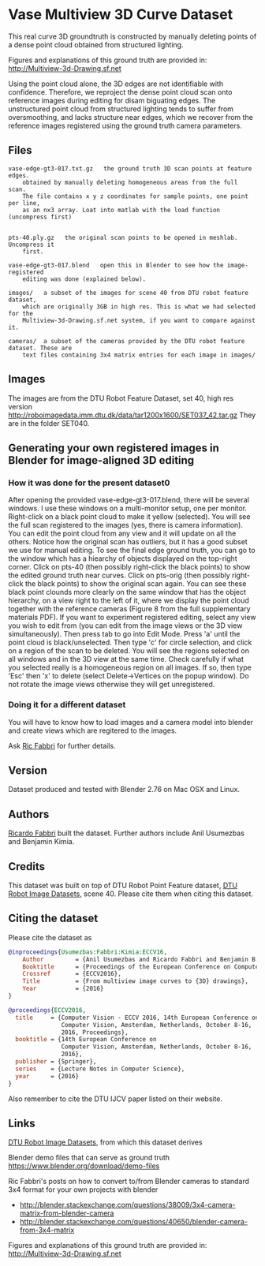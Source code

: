 # Vase Multiview 3D Curve Dataset

This real curve 3D groundtruth is constructed by manually deleting points of a
dense point cloud obtained from structured lighting. 

Figures and explanations of this ground truth are provided in:
http://Multiview-3d-Drawing.sf.net

Using the point cloud alone, the 3D edges are not identifiable with confidence.
Therefore, we reproject the dense point cloud scan onto reference images during
editing for disam biguating edges. The unstructured point cloud from structured
lighting tends to suffer from oversmoothing, and lacks structure near edges,
which we recover from the reference images registered using the ground truth
camera parameters.


## Files

```
vase-edge-gt3-017.txt.gz   the ground truth 3D scan points at feature edges.
    obtained by manually deleting homogeneous areas from the full scan.
    The file contains x y z coordinates for sample points, one point per line,
    as an nx3 array. Loat into matlab with the load function (uncompress first)


pts-40.ply.gz   the original scan points to be opened in meshlab. Uncompress it
    first.

vase-edge-gt3-017.blend   open this in Blender to see how the image-registered 
    editing was done (explained below).

images/   a subset of the images for scene 40 from DTU robot feature dataset,
    which are originally 3GB in high res. This is what we had selected for the
    Multiview-3d-Drawing.sf.net system, if you want to compare against it.

cameras/  a subset of the cameras provided by the DTU robot feature dataset. These are 
    text files containing 3x4 matrix entries for each image in images/
```
## Images
The images are from the DTU Robot Feature Dataset, set 40, high res version
http://roboimagedata.imm.dtu.dk/data/tar1200x1600/SET037_42.tar.gz
They are in the folder SET040.

## Generating your own registered images in Blender for image-aligned 3D editing

### How it was done for the present dataset0
After opening the provided vase-edge-gt3-017.blend, there will be several
windows. I use these windows on a multi-monitor setup, one per monitor.
Right-click on a black point cloud to make it yellow (selected). You will see
the full scan registered to the images (yes, there is camera information). You
can edit the point cloud from any view and it will update on all the others.
Notice how the original scan has outliers, but it has a good subset we use for
manual editing. To see the final edge ground truth, you can go to the window
which has a hiearchy of objects displayed on the top-right corner. Click on
pts-40 (then possibly right-click the black points) to show the edited ground
truth near curves. Click on pts-orig (then possibly right-click the black
points) to show the original scan again. You can see these black point clounds
more clearly on the same window that has the object hierarchy, on a view right
to the left of it, where we display the point cloud together with the reference
cameras (Figure 8 from the full supplementary materials PDF).  If you want to
experiment registered editing, select any view you wish to edit from (you can
edit from the image views or the 3D view simultaneously).  Then press tab to go
into Edit Mode. Press 'a' until the point cloud is black/unselected. Then type
'c' for circle selection, and click on a region of the scan to be deleted. You
will see the regions selected on all windows and in the 3D view at the same
time. Check carefully if what you selected really is a homogeneous region on all
images. If so, then type 'Esc' then 'x' to delete (select Delete->Vertices on
the popup window).  Do not rotate the image views otherwise they will get
unregistered.


### Doing it for a different dataset

You will have to know how to load images and a camera model into blender and create views
which are regitered to the images.

Ask [Ric Fabbri](http://rfabbri.github.io) for further details.


## Version

Dataset produced and tested with Blender 2.76 on Mac OSX and Linux.

## Authors

[Ricardo Fabbri](http://rfabbri.github.io) built the dataset.
Further authors include Anil Usumezbas and Benjamin Kimia.

## Credits

This dataset was built on top of DTU Robot Point Feature dataset,
[DTU Robot Image Datasets](http://roboimagedata.compute.dtu.dk), scene 40.
Please cite them when citing this dataset.


## Citing the dataset

Please cite the dataset as

```bibtex
@inproceedings{Usumezbas:Fabbri:Kimia:ECCV16,
    Author         = {Anil Usumezbas and Ricardo Fabbri and Benjamin B. Kimia},
    Booktitle      = {Proceedings of the European Conference on Computer Vision},
    Crossref       = {ECCV2016},
    Title          = {From multiview image curves to {3D} drawings},
    Year           = {2016}
}

@proceedings{ECCV2016,
  title     = {Computer Vision - ECCV 2016, 14th European Conference on
               Computer Vision, Amsterdam, Netherlands, October 8-16,
               2016, Proceedings},
  booktitle = {14th European Conference on
               Computer Vision, Amsterdam, Netherlands, October 8-16,
               2016},
  publisher = {Springer},
  series    = {Lecture Notes in Computer Science},
  year      = {2016}
}
```

Also remember to cite the DTU IJCV paper listed on their website.

## Links

[DTU Robot Image Datasets](http://roboimagedata.compute.dtu.dk), from which this dataset derives

Blender demo files that can serve as ground truth
https://www.blender.org/download/demo-files

Ric Fabbri's posts on how to convert to/from Blender cameras to standard 3x4
format for your own projects with blender
* http://blender.stackexchange.com/questions/38009/3x4-camera-matrix-from-blender-camera
* http://blender.stackexchange.com/questions/40650/blender-camera-from-3x4-matrix

Figures and explanations of this ground truth are provided in:
http://Multiview-3d-Drawing.sf.net
